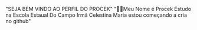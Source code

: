 "SEJA BEM VINDO AO PERFIL DO PROCEK"
"🤜🤛Meu Nome é Procek Estudo na Escola Estaual Do Campo Irmã Celestina Maria
estou começando a cria no github"
